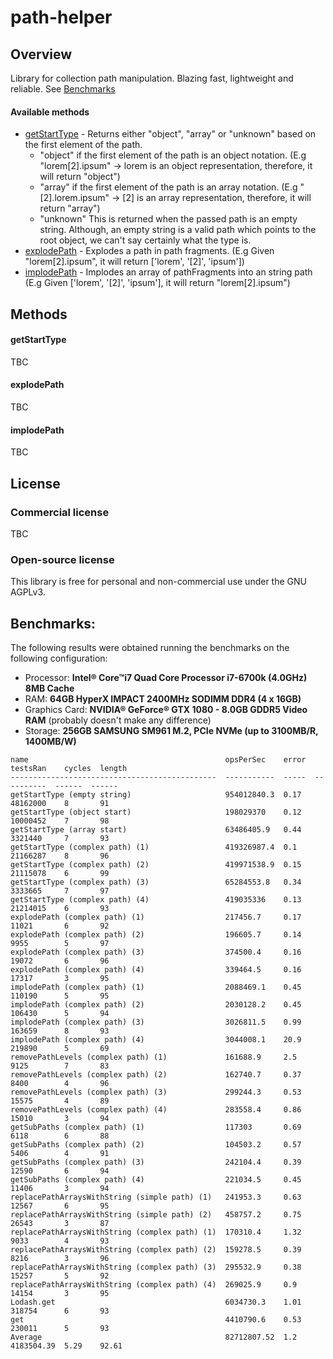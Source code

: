 # path-helper

## Overview

Library for collection path manipulation. Blazing fast, lightweight and reliable. See [Benchmarks](#benchmarks)

#### Available methods
- [getStartType](#getStartType) - Returns either "object", "array" or "unknown" based on the first element of the path.
    - "object" if the first element of the path is an object notation. (E.g "lorem[2].ipsum" -> lorem is an object representation, therefore, it will return "object")
    - "array" if the first element of the path is an array notation. (E.g "[2].lorem.ipsum" -> [2] is an array representation, therefore, it will return "array")
    - "unknown" This is returned when the passed path is an empty string. Although, an empty string is a valid path which points to the root object, we can't say certainly what the type is.
- [explodePath](#explodePath) - Explodes a path in path fragments. (E.g Given "lorem[2].ipsum", it will return ['lorem', '[2]', 'ipsum'])
- [implodePath](#implodePath) - Implodes an array of pathFragments into an string path (E.g Given ['lorem', '[2]', 'ipsum'], it will return "lorem[2].ipsum")

## Methods

#### getStartType
TBC
#### explodePath
TBC
#### implodePath
TBC

## License

### Commercial license
TBC
### Open-source license
This library is free for personal and non-commercial use under the GNU AGPLv3.

## Benchmarks:

The following results were obtained running the benchmarks on the following configuration:

- Processor: **Intel® Core™i7 Quad Core Processor i7-6700k (4.0GHz) 8MB Cache**
- RAM: **64GB HyperX IMPACT 2400MHz SODIMM DDR4 (4 x 16GB)**
- Graphics Card: **NVIDIA® GeForce® GTX 1080 - 8.0GB GDDR5 Video RAM**  (probably doesn't make any difference)
- Storage: **256GB SAMSUNG SM961 M.2, PCIe NVMe (up to 3100MB/R, 1400MB/W)**

```text
name                                            opsPerSec    error  testsRan    cycles  length
----------------------------------------------  -----------  -----  ----------  ------  ------
getStartType (empty string)                     954012840.3  0.17   48162000    8       91    
getStartType (object start)                     198029370    0.12   10000452    7       98    
getStartType (array start)                      63486405.9   0.44   3321440     7       93    
getStartType (complex path) (1)                 419326987.4  0.1    21166287    8       96    
getStartType (complex path) (2)                 419971538.9  0.15   21115078    6       99    
getStartType (complex path) (3)                 65284553.8   0.34   3333665     7       97    
getStartType (complex path) (4)                 419035336    0.13   21214015    6       93    
explodePath (complex path) (1)                  217456.7     0.17   11021       6       92    
explodePath (complex path) (2)                  196605.7     0.14   9955        5       97    
explodePath (complex path) (3)                  374500.4     0.16   19072       6       96    
explodePath (complex path) (4)                  339464.5     0.16   17317       3       95    
implodePath (complex path) (1)                  2088469.1    0.45   110190      5       95    
implodePath (complex path) (2)                  2030128.2    0.45   106430      5       94    
implodePath (complex path) (3)                  3026811.5    0.99   163659      8       93    
implodePath (complex path) (4)                  3044008.1    20.9   219890      5       69    
removePathLevels (complex path) (1)             161688.9     2.5    9125        7       83    
removePathLevels (complex path) (2)             162740.7     0.37   8400        4       96    
removePathLevels (complex path) (3)             299244.3     0.53   15575       4       89    
removePathLevels (complex path) (4)             283558.4     0.86   15010       3       94    
getSubPaths (complex path) (1)                  117303       0.69   6118        6       88    
getSubPaths (complex path) (2)                  104503.2     0.57   5406        4       91    
getSubPaths (complex path) (3)                  242104.4     0.39   12590       6       94    
getSubPaths (complex path) (4)                  221034.5     0.45   11406       3       94    
replacePathArraysWithString (simple path) (1)   241953.3     0.63   12567       6       95    
replacePathArraysWithString (simple path) (2)   458757.2     0.75   26543       3       87    
replacePathArraysWithString (complex path) (1)  170310.4     1.32   9033        4       93    
replacePathArraysWithString (complex path) (2)  159278.5     0.39   8216        3       96    
replacePathArraysWithString (complex path) (3)  295532.9     0.38   15257       5       92    
replacePathArraysWithString (complex path) (4)  269025.9     0.9    14154       3       95    
Lodash.get                                      6034730.3    1.01   318754      6       93    
get                                             4410790.6    0.53   230011      5       93    
Average                                         82712807.52  1.2    4183504.39  5.29    92.61 
```